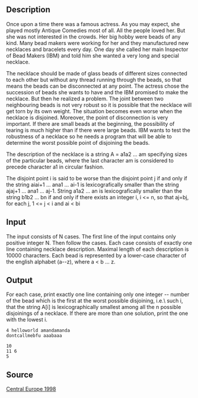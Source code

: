 <h2>Description</h2><p>Once upon a time there was a famous actress. As you may expect, she played mostly Antique Comedies most of all. All the people loved her. But she was not interested in the crowds. Her big hobby were beads of any kind. Many bead makers were working for her and they manufactured new necklaces and bracelets every day. One day she called her main Inspector of Bead Makers (IBM) and told him she wanted a very long and special necklace. 
</p>
The necklace should be made of glass beads of different sizes connected to each other but without any thread running through the beads, so that means the beads can be disconnected at any point. The actress chose the succession of beads she wants to have and the IBM promised to make the necklace. But then he realized a problem. The joint between two neighbouring beads is not very robust so it is possible that the necklace will get torn by its own weight. The situation becomes even worse when the necklace is disjoined. Moreover, the point of disconnection is very important. If there are small beads at the beginning, the possibility of tearing is much higher than if there were large beads. IBM wants to test the robustness of a necklace so he needs a program that will be able to determine the worst possible point of disjoining the beads. 

The description of the necklace is a string A = a1a2 ... am specifying sizes of the particular beads, where the last character am is considered to precede character a1 in circular fashion. 

The disjoint point i is said to be worse than the disjoint point j if and only if the string aiai+1 ... ana1 ... ai-1 is lexicografically smaller than the string ajaj+1 ... ana1 ... aj-1. String a1a2 ... an is lexicografically smaller than the string b1b2 ... bn if and only if there exists an integer i, i &lt;= n, so that aj=bj, for each j, 1 &lt;= j &lt; i and ai &lt; bi<h2>Input</h2><p>The input consists of N cases. The first line of the input contains only positive integer N. Then follow the cases. Each case consists of exactly one line containing necklace description. Maximal length of each description is 10000 characters. Each bead is represented by a lower-case character of the english alphabet (a--z), where a &lt; b   ...   z. </p><h2>Output</h2><p>For each case, print exactly one line containing only one integer -- number of the bead which is the first at the worst possible disjoining, i.e.\ such i, that the string A[i] is lexicographically smallest among all the n possible disjoinings of a necklace. If there are more than one solution, print the one with the lowest i. </p><pre><code class="language-input1">4
helloworld
amandamanda
dontcallmebfu
aaabaaa</code></pre><pre><code class="language-output1">10
11
6
5</code></pre><h2>Source</h2><a href="searchproblem?field=source&amp;key=Central+Europe+1998">Central Europe 1998</a>